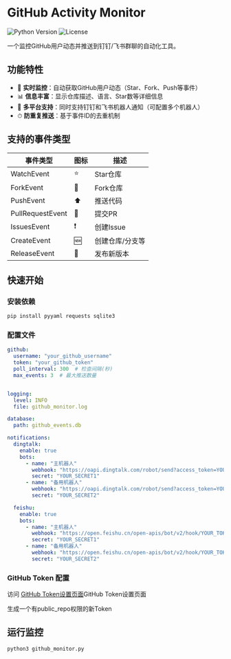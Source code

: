# GitHub Activity Monitor

![Python Version](https://img.shields.io/badge/python-3.7%2B-blue)
![License](https://img.shields.io/badge/license-MIT-green)

一个监控GitHub用户动态并推送到钉钉/飞书群聊的自动化工具。

## 功能特性

- 🔔 **实时监控**：自动获取GitHub用户动态（Star、Fork、Push等事件）
- 📊 **信息丰富**：显示仓库描述、语言、Star数等详细信息
- 📱 **多平台支持**：同时支持钉钉和飞书机器人通知（可配置多个机器人）
- ⏱ **防重复推送**：基于事件ID的去重机制

## 支持的事件类型

| 事件类型 | 图标 | 描述 |
|---------|------|------|
| WatchEvent | ⭐ | Star仓库 |
| ForkEvent | 🍴 | Fork仓库 |
| PushEvent | ⬆️ | 推送代码 |
| PullRequestEvent | 🔀 | 提交PR |
| IssuesEvent | ❗ | 创建Issue |
| CreateEvent | 🆕 | 创建仓库/分支等 |
| ReleaseEvent | 🚀 | 发布新版本 |

## 快速开始

### 安装依赖

```bash
pip install pyyaml requests sqlite3
```

### 配置文件
```yaml
github:
  username: "your_github_username"
  token: "your_github_token"
  poll_interval: 300  # 检查间隔(秒)
  max_events: 3  # 最大推送数量


logging:
  level: INFO
  file: github_monitor.log

database:
  path: github_events.db

notifications:
  dingtalk:
    enable: true
    bots:
      - name: "主机器人"
        webhook: "https://oapi.dingtalk.com/robot/send?access_token=YOUR_TOKEN1"
        secret: "YOUR_SECRET1"
      - name: "备用机器人"
        webhook: "https://oapi.dingtalk.com/robot/send?access_token=YOUR_TOKEN2"
        secret: "YOUR_SECRET2"

  feishu:
    enable: true
    bots:
      - name: "主机器人"
        webhook: "https://open.feishu.cn/open-apis/bot/v2/hook/YOUR_TOKEN1"
        secret: "YOUR_SECRET1"
      - name: "备用机器人"
        webhook: "https://open.feishu.cn/open-apis/bot/v2/hook/YOUR_TOKEN2"
        secret: "YOUR_SECRET2"
```

### GitHub Token 配置

访问 [GitHub Token设置页面](https://github.com/settings/tokens)GitHub Token设置页面

生成一个有public_repo权限的新Token


## 运行监控
```python
python3 github_monitor.py
```

